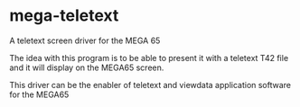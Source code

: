 # mega-teletext
A teletext screen driver for the MEGA 65

The idea with this program is to be able to present it with a teletext T42 file and it will display on the MEGA65 screen.

This driver can be the enabler of teletext and viewdata application software for the MEGA65
